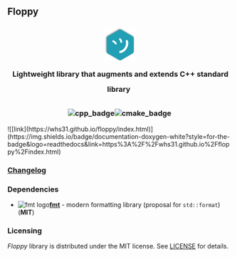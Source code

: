 ## Floppy
<h3 align="center">
    <img src="./docs/images/logo-tmp.png" alt=""/><br/>
    <img src="https://raw.githubusercontent.com/catppuccin/catppuccin/main/assets/misc/transparent.png" height="30" width="0px"/>
    Lightweight library that augments and extends C++ standard library
    <img src="https://raw.githubusercontent.com/catppuccin/catppuccin/main/assets/misc/transparent.png" height="30" width="0px"/><br/>
    <img src="https://raw.githubusercontent.com/catppuccin/catppuccin/main/assets/misc/transparent.png" height="30" width="0px"/><br/>
    <img src="https://img.shields.io/badge/C%2B%2B-00599C?style=flat-square&logo=c%2B%2B&logoColor=white" alt="cpp_badge"/><img src="https://img.shields.io/badge/CMake-064F8C?style=flat-square&logo=cmake&logoColor=white" alt="cmake_badge"/>
</h3>
![[link](https://whs31.github.io/floppy/index.html)](https://img.shields.io/badge/documentation-doxygen-white?style=for-the-badge&logo=readthedocs&link=https%3A%2F%2Fwhs31.github.io%2Ffloppy%2Findex.html)

### [Changelog](./CHANGELOG.md)

### Dependencies

- ![fmt logo](https://avatars.githubusercontent.com/u/7280830?s=16&v=4)[**fmt**](https://github.com/fmtlib/fmt) - modern formatting library (proposal for `std::format`) (**MIT**)

[//]: # (- ![spdlog logo]&#40;https://avatars.githubusercontent.com/u/6052198?s=16&v=4&#41;[**spdlog**]&#40;https://github.com/gabime/spdlog&#41; - flexible logger implemented using *fmt* library &#40;**MIT**&#41;)

### Licensing

*Floppy* library is distributed under the MIT license. See [LICENSE](./LICENSE) for details.